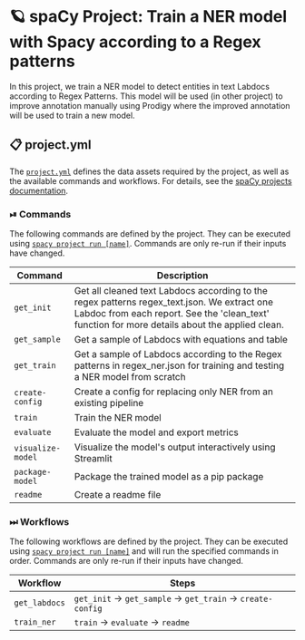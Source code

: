 <!-- SPACY PROJECT: AUTO-GENERATED DOCS START (do not remove) -->

# 🪐 spaCy Project: Train a NER model with Spacy according to a Regex patterns

In this project, we train a NER model to detect entities in text Labdocs according to Regex Patterns. This model will be used (in other project) to improve annotation manually using Prodigy where the improved annotation will be used to train a new model.

## 📋 project.yml

The [`project.yml`](project.yml) defines the data assets required by the
project, as well as the available commands and workflows. For details, see the
[spaCy projects documentation](https://spacy.io/usage/projects).

### ⏯ Commands

The following commands are defined by the project. They
can be executed using [`spacy project run [name]`](https://spacy.io/api/cli#project-run).
Commands are only re-run if their inputs have changed.

| Command | Description |
| --- | --- |
| `get_init` | Get all cleaned text Labdocs according to the regex patterns regex_text.json. We extract one Labdoc from each report. See the 'clean_text' function for more details about the applied clean. |
| `get_sample` | Get a sample of Labdocs with equations and table  |
| `get_train` | Get a sample of Labdocs according to the Regex patterns in regex_ner.json for training and testing a NER model from scratch |
| `create-config` | Create a config for replacing only NER from an existing pipeline |
| `train` | Train the NER model |
| `evaluate` | Evaluate the model and export metrics |
| `visualize-model` | Visualize the model's output interactively using Streamlit |
| `package-model` | Package the trained model as a pip package |
| `readme` | Create a readme file |

### ⏭ Workflows

The following workflows are defined by the project. They
can be executed using [`spacy project run [name]`](https://spacy.io/api/cli#project-run)
and will run the specified commands in order. Commands are only re-run if their
inputs have changed.

| Workflow | Steps |
| --- | --- |
| `get_labdocs` | `get_init` &rarr; `get_sample` &rarr; `get_train` &rarr; `create-config` |
| `train_ner` | `train` &rarr; `evaluate` &rarr; `readme` |

<!-- SPACY PROJECT: AUTO-GENERATED DOCS END (do not remove) -->